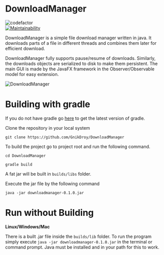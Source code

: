 # DownloadManager

![codefactor](https://www.codefactor.io/repository/github/gnikdroy/downloadmanager/badge)  
[![Maintainability](https://api.codeclimate.com/v1/badges/98e2ca2a1eaedcd7934d/maintainability)](https://codeclimate.com/github/GnikDroy/DownloadManager/maintainability)

DownloadManager is a simple file download manager written in java. 
It downloads parts of a file in different threads and combines them later for efficient download.

DownloadManager fully supports pause/resume of downloads. Similarly, the downloads objects are serialized to disk to make them persistent.
The main GUI is made by the JavaFX framework in the Observer/Observable model for easy extension.


![DownloadManager](https://raw.githubusercontent.com/GnikDroy/DownloadManager/master/screenshots/screenshot.png)


# Building with gradle

If you do not have gradle go [here](https://gradle.org/install/) to get the latest version of gradle.

Clone the repository in your local system

`git clone https://github.com/GnikDroy/DownloadManager`

To build the project go to project root and run the following command.

`cd DownloadManager`

`gradle build`

A fat jar will be built in `builds/libs` folder.

Execute the jar file by the following command

`java -jar downloadmanager-0.1.0.jar`

# Run without Building

__Linux/Windows/Mac__

There is a built .jar file inside the `builds/lib` folder. 
To run the program simply execute `java -jar downloadmanager-0.1.0.jar` in the terminal or command prompt. 
Java must be installed and in your path for this to work.
